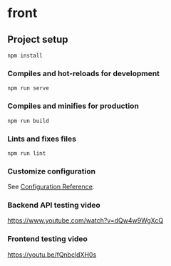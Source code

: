 # front

## Project setup
```
npm install
```

### Compiles and hot-reloads for development
```
npm run serve
```

### Compiles and minifies for production
```
npm run build
```

### Lints and fixes files
```
npm run lint
```

### Customize configuration
See [Configuration Reference](https://cli.vuejs.org/config/).

### Backend API testing video
https://www.youtube.com/watch?v=dQw4w9WgXcQ

### Frontend testing video
https://youtu.be/fQnbcldXH0s

